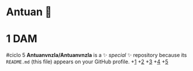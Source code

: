 # Antuan 👋
# 1 DAM
#ciclo 5
**Antuanvnzla/Antuanvnzla** is a ✨ _special_ ✨ repository because its `README.md` (this file) appears on your GitHub profile.
+[1](https://www.imdb.com/video/vi3877612057/?playlistId=tt0111161&ref_=tt_ov_pr_ov_vi)
+[2](https://www.imdb.com/video/vi324468761/?playlistId=tt0468569&ref_=tt_ov_ov_vi)
+[3](https://www.imdb.com/video/vi696162841/?playlistId=tt0071562&ref_=tt_ov_pr_ov_vi)
+[4](https://www.imdb.com/video/vi3416964889/?playlistId=tt0060196&ref_=tt_ov_pr_ov_vi)
+[5](https://www.imdb.com/video/vi1876936473/?playlistId=tt0086250&ref_=tt_ov_pr_ov_vi)

<!--

-->
